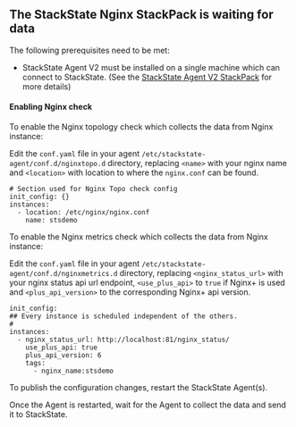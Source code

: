 ## The StackState Nginx StackPack is waiting for data

The following prerequisites need to be met:

* StackState Agent V2 must be installed on a single machine which can connect to StackState. (See the [StackState Agent V2 StackPack](/#/stackpacks/stackstate-agent-v2/) for more details)


#### Enabling Nginx check
To enable the Nginx topology check which collects the data from Nginx instance:

Edit the `conf.yaml` file in your agent `/etc/stackstate-agent/conf.d/nginxtopo.d` directory, replacing `<name>` with your nginx name and 
`<location>` with location to where the `nginx.conf` can be found.

```
# Section used for Nginx Topo check config
init_config: {}
instances:
  - location: /etc/nginx/nginx.conf
    name: stsdemo
```

To enable the Nginx metrics check which collects the data from Nginx instance:

Edit the `conf.yaml` file in your agent `/etc/stackstate-agent/conf.d/nginxmetrics.d` directory, replacing `<nginx_status_url>` with your nginx status api url endpoint, `<use_plus_api>` to `true` if Nginx+ is used and `<plus_api_version>` to the corresponding Nginx+ api version.

```
init_config:
## Every instance is scheduled independent of the others.
#
instances:
  - nginx_status_url: http://localhost:81/nginx_status/
    use_plus_api: true
    plus_api_version: 6
    tags:
      - nginx_name:stsdemo

```

To publish the configuration changes, restart the StackState Agent(s).

Once the Agent is restarted, wait for the Agent to collect the data and send it to StackState.

